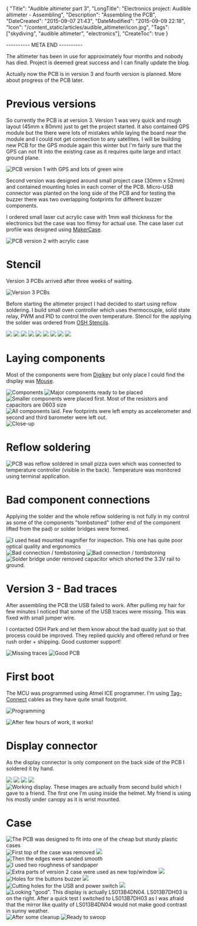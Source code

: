 {
    "Title": "Audible altimeter part 3",
    "LongTitle": "Electronics project: Audible altimeter - Assembling",
    "Description": "Assembling the PCB",
    "DateCreated": "2015-09-07 21:43",
    "DateModified": "2015-09-09 22:18",
    "Icon": "/content_static/articles/audible_altimeter/icon.jpg",
    "Tags": ["skydiving", "audible altimeter", "electronics"],
    "CreateToc": true
}

---------- META END ----------

The altimeter has been in use for approximately four months and nobody has died. Project is deemed great success and I can finally update the blog.

Actually now the PCB is in version 3 and fourth version is planned. More about progress of the PCB later.

# Previous versions

So currently the PCB is at version 3. Version 1 was very quick and rough layout (45mm x 80mm) just to get the project started. It also contained GPS module but the there were lots of mistakes while laying the board near the module and I could not get connection to any satellites. I will be building new PCB for the GPS module again this winter but I'm fairly sure that the GPS can not fit into the existing case as it requires quite large and intact ground plane.

![PCB version 1 with GPS and lots of green wire](/content_static/articles/audible_altimeter/build/small_version_1.jpg)

Second version was designed around small project case (30mm x 52mm) and contained mounting holes in each corner of the PCB. Micro-USB connector was planted on the long side of the PCB and for testing the buzzer there was two overlapping footprints for different buzzer components.

I ordered small laser cut acrylic case with 1mm wall thickness for the electronics but the case was too flimsy for actual use. The case laser cut profile was designed using [MakerCase](http://www.makercase.com/).

![PCB version 2 with acrylic case](/content_static/articles/audible_altimeter/build/small_version2.jpg)

# Stencil

Version 3 PCBs arrived after three weeks of waiting.

![Version 3 PCBs](/content_static/articles/audible_altimeter/build/small_pcbs.jpg)

Before starting the altimeter project I had decided to start using reflow soldering. I build small oven controller which uses thermocouple, solid state relay, PWM and PID to control the oven temperature. Stencil for the applying the solder was ordered from [OSH Stencils](https://www.oshstencils.com/).

![](/content_static/articles/audible_altimeter/build/small_stencil1.jpg)
![](/content_static/articles/audible_altimeter/build/small_stencil2.jpg)
![](/content_static/articles/audible_altimeter/build/small_stencil3.jpg)
![](/content_static/articles/audible_altimeter/build/small_stencil4.jpg)
![](/content_static/articles/audible_altimeter/build/small_stencil5.jpg)
![](/content_static/articles/audible_altimeter/build/small_stencil6.jpg)
![](/content_static/articles/audible_altimeter/build/small_stencil7.jpg)
![](/content_static/articles/audible_altimeter/build/small_stencil8.jpg)
![](/content_static/articles/audible_altimeter/build/small_stencil9.jpg)

# Laying components

Most of the components were from [Digikey](http://www.digikey.com) but only place I could find the display was [Mouse](http://www.mouser.com).

![Components](/content_static/articles/audible_altimeter/build/small_pile_of_components.jpg)
![Major components ready to be placed](/content_static/articles/audible_altimeter/build/small_major_components.jpg)
![Smaller components were placed first. Most of the resistors and capacitors are 0603 size](/content_static/articles/audible_altimeter/build/small_laying_components1.jpg)
![All components laid. Few footprints were left empty as accelerometer and second and third barometer were left out.](/content_static/articles/audible_altimeter/build/small_laying_components2.jpg)
![Close-up](/content_static/articles/audible_altimeter/build/small_laying_components3.jpg)

# Reflow soldering

![PCB was reflow soldered in small pizza oven which was connected to temperature controller (visible in the back). Temperature was monitored using terminal application.](/content_static/articles/audible_altimeter/build/small_baking_goods.jpg)

# Bad component connections

Applying the solder and the whole reflow soldering is not fully in my control as some of the components "tombstoned" (other end of the component lifted from the pad) or solder bridges were formed.

![I used head mounted magnifier for inspection. This one has quite poor optical quality and ergonomics](/content_static/articles/audible_altimeter/build/small_workbench.jpg)
![Bad connection / tombstoning](/content_static/articles/audible_altimeter/build/small_bad_connection1.jpg)
![Bad connection / tombstoning](/content_static/articles/audible_altimeter/build/small_bad_connection2.jpg)
![Solder bridge under removed capacitor which shorted the 3.3V rail to ground.](/content_static/articles/audible_altimeter/build/small_solder_bridge.jpg)

# Version 3 - Bad traces

After assembling the PCB the USB failed to work. After pullimg my hair for few minutes I noticed that some of the USB traces were missing. This was fixed with small jumper wire.

I contacted OSH Park and let them know about the bad quality just so that process could be improved. They replied quickly and offered refund or free rush order + shipping. Good customer support!

![Missing traces](/content_static/articles/audible_altimeter/build/missing_traces1.jpg)
![Good PCB](/content_static/articles/audible_altimeter/build/missing_traces2.jpg)

# First boot

The MCU was programmed using Atmel ICE programmer. I'm using [Tag-Connect](http://www.tag-connect.com/) cables as they have quite small footprint.

![Programming](/content_static/articles/audible_altimeter/build/small_programming.jpg)

![After few hours of work, it works!](/content_static/articles/audible_altimeter/build/small_it_works.jpg)

# Display connector

As the display connector is only component on the back side of the PCB I soldered it by hand.

![](/content_static/articles/audible_altimeter/build/small_display_connector1.jpg)
![](/content_static/articles/audible_altimeter/build/small_display_connector2.jpg)
![](/content_static/articles/audible_altimeter/build/small_display_connector3.jpg)
![](/content_static/articles/audible_altimeter/build/small_display_connector4.jpg)
![Working display. These images are actually from second build which I gave to a friend. The first one I'm using inside the helmet. My friend is using his mostly under canopy as it is wrist mounted.](/content_static/articles/audible_altimeter/build/small_working_display.jpg)

# Case

![The PCB was designed to fit into one of the cheap but sturdy plastic cases](/content_static/articles/audible_altimeter/build/small_case1.jpg)
![First top of the case was removed](/content_static/articles/audible_altimeter/build/small_case2.jpg)
![](/content_static/articles/audible_altimeter/build/small_case3.jpg)
![Then the edges were sanded smooth](/content_static/articles/audible_altimeter/build/small_case4.jpg)
![I used two roughness of sandpaper](/content_static/articles/audible_altimeter/build/small_case5.jpg)
![Extra parts of version 2 case were used as new top/window](/content_static/articles/audible_altimeter/build/small_case6.jpg)
![](/content_static/articles/audible_altimeter/build/small_case7.jpg)
![Holes for the buttons buzzer](/content_static/articles/audible_altimeter/build/small_case8.jpg)
![](/content_static/articles/audible_altimeter/build/small_case9.jpg)
![Cutting holes for the USB and power switch](/content_static/articles/audible_altimeter/build/small_case10.jpg)
![](/content_static/articles/audible_altimeter/build/small_case11.jpg)
![Looking "good". This display is actually LS013B4DN04. LS013B7DH03 is on the right. After a quick test I switched to LS013B7DH03 as I was afraid that the mirror like quality of LS013B4DN04 would not make good contrast in sunny weather.](/content_static/articles/audible_altimeter/build/small_case12.jpg)
![After some cleanup](/content_static/articles/audible_altimeter/build/small_case13.jpg)
![Ready to swoop](/content_static/articles/audible_altimeter/build/small_finished2.jpg)

